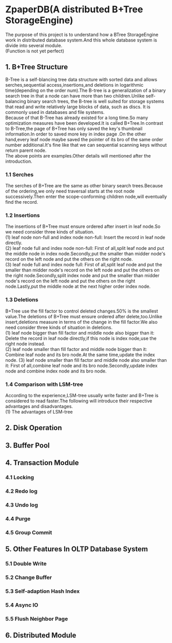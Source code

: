 # ZpaperDB(A distributed B+Tree StorageEngine)
The purpose of this project is to understand how a BTree StorageEngine work in distributed database system.And this whole database system is divide into several module.<br>
(Function is not yet perfect)<br>
## 1. B+Tree Structure
  B-Tree is a self-blancing tree data structure with sorted data and allows serches,sequential access,insertions,and deletions in logarithmic time(depending on the order num).The B-tree is a generalization of a binary search tree in that a node can have more than two children.Unlike self-balancing binary search trees, the B-tree is well suited for storage systems that read and write relatively large blocks of data, such as discs. It is commonly used in databases and file systems.<br>
  Because of that B-Tree has already existed for a long time.So many optimization measures have been developed.It is called B+Tree.In contrast to B-Tree,the page of B+Tree has only saved the key's thumbnail information.In order to saved more key in index page .On the other hand,every leaf node maybe saved the pointer of its bro of the same order number additional.It's fine like that we can sequential scanning keys without return parent node.<br>
  The above points are examples.Other details will mentioned after the introduction.<br>
### 1.1 Serches
  The serches of B+Tree are the same as other binary search trees.Because of the ordering,we only need traversal starts at the root node successively.Then enter the scope-conforming children node,will eventually find the record.<br>
### 1.2 Insertions
  The insertions of B+Tree must ensure ordered after insert in leaf node.So we need consider three kinds of situation.<br>
  (1) leaf node non-full and index node non-full: Insert the record in leaf node directly.<br>
  (2) leaf node full and index node non-full: First of all,split leaf node and put the middle node in index node.Secondly,put the smaller than midder node's record on the left node and put the others on the right node.<br>
  (3) leaf node full and index node full: First of all,split leaf node and put the smaller than midder node's record on the left node and put the others on the right node.Secondly,split index node and put the smaller than midder node's record on the left node and put the others on the right node.Lastly,put the middle node at the next higher order index node.<br>
### 1.3 Deletions
  B+Tree use the fill factor to control deleted changes.50% is the smallest value.The deletions of B+Tree must ensure ordered after delete,too.Unlike insert,deletions measure in terms of the change in the fill factor.We also need consider three kinds of situation in deletions.<br>
  (1) leaf node bigger than fill factor and middle node also bigger than it: Delete the record in leaf node directly,if this node is index node,use the right node instead.<br>
  (2) leaf node smaller than fill factor and middle node bigger than it: Combine leaf node and its bro node.At the same time,update the index node.
  (3) leaf node smaller than fill factor and middle node also smaller than it: First of all,combine leaf node and its bro node.Secondly,update index node and combine index node and its bro node.<br>
### 1.4 Comparison with LSM-tree
  According to the experience,LSM-tree usually write faster and B+Tree is considered to read faster.The following will introduce their respective advantages and disadvantages.<br>
  (1) The advantages of LSM-tree<br>
    
## 2. Disk Operation
## 3. Buffer Pool
## 4. Transaction Module
### 4.1 Locking
### 4.2 Redo log 
### 4.3 Undo log
### 4.4 Purge
### 4.5 Group Commit
## 5. Other Features In OLTP Database System 
### 5.1 Double Write
### 5.2 Change Buffer
### 5.3 Self-adaption Hash Index
### 5.4 Async IO
### 5.5 Flush Neighbor Page
## 6. Distributed Module
